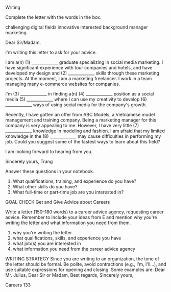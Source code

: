 Writing

Complete the letter with the words in the box.

challenging   digital   fields   innovative
interested    background   manager   marketing

Dear Sir/Madam,

I'm writing this letter to ask for your advice.

I am a(n) (1) _____________ graduate specializing in social media marketing. I have significant experience with tour companies and hotels, and have developed my design and (2) _____________ skills through these marketing projects. At the moment, I am a marketing freelancer. I work in a team managing many e-commerce websites for companies.

I'm (3) _____________ in finding a(n) (4) _____________ position as a social media (5) _____________ where I can use my creativity to develop (6) _____________ ways of using social media for the company's growth.

Recently, I have gotten an offer from ABC Models, a Vietnamese model management and training company. Being a marketing manager for this company is very appealing to me. However, I have very little (7) _____________ knowledge in modeling and fashion. I am afraid that my limited knowledge in the (8) _____________ may cause difficulties in performing my job. Could you suggest some of the fastest ways to learn about this field?

I am looking forward to hearing from you.

Sincerely yours,
Trang

Answer these questions in your notebook.
1. What qualifications, training, and experience do you have?
2. What other skills do you have?
3. What full-time or part-time job are you interested in?

GOAL CHECK Get and Give Advice about Careers

Write a letter (150–180 words) to a career advice agency, requesting career advice. Remember to include your ideas from E and mention why you're writing the letter and what information you need from them.

1. why you're writing the letter
2. what qualifications, skills, and experience you have
3. what job(s) you are interested in
4. what information you need from the career advice agency

WRITING STRATEGY
Since you are writing to an organization, the tone of the letter should be formal. Be polite, avoid contractions (e.g., I'm, I'll...), and use suitable expressions for opening and closing. Some examples are:
Dear Mr. Julius,
Dear Sir or Madam,
Best regards,
Sincerely yours,

Careers 133